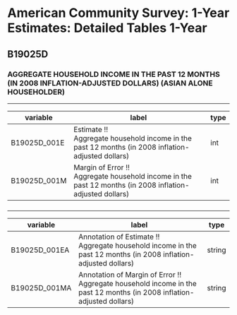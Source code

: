 # American Community Survey: 1-Year Estimates: Detailed Tables 1-Year

## B19025D

### AGGREGATE HOUSEHOLD INCOME IN THE PAST 12 MONTHS (IN 2008 INFLATION-ADJUSTED DOLLARS) (ASIAN ALONE HOUSEHOLDER)

___

| variable | label | type |
| ----- | ----- | ----- |
| B19025D_001E | Estimate !!<br>Aggregate household income in the past 12 months (in 2008 inflation-adjusted dollars) | int |
| B19025D_001M | Margin of Error !!<br>Aggregate household income in the past 12 months (in 2008 inflation-adjusted dollars) | int |
### 

___

| variable | label | type |
| ----- | ----- | ----- |
| B19025D_001EA | Annotation of Estimate !!<br>Aggregate household income in the past 12 months (in 2008 inflation-adjusted dollars) | string |
| B19025D_001MA | Annotation of Margin of Error !!<br>Aggregate household income in the past 12 months (in 2008 inflation-adjusted dollars) | string |

